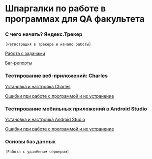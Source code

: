 # Шпаргалки по работе в программах для QA факультета
### С чего начать? Яндекс.Трекер
    [Регистрация в Трекере и начало работы]
   [Работа с задачами](https://www.notion.so/20fbf5c3adb3442098000b1b6bb937e0)
   
   [Баг-репорты](https://www.notion.so/a8edaded779a4f97a75f343c3080a303)
### Тестирование веб-приложений: Charles
   [Установка и настройка Charles](https://www.notion.so/2f32b027d8a54e5bae3622eeec14755c)
   
   [Ошибки при работе с программой и их устранение](https://www.notion.so/FAQ-Charles-54fbaed18d8b4d2c90334f974c93d406)
### Тестирование мобильных приложений в Android Studio
   [Установка и настройка Android Studio](https://www.notion.so/Android-Studio-140fabeffae4460b9aacf64755470f8f)
   
   [Ошибки при работе с программой и их устранение](https://www.notion.so/FAQ-Android-Studio-8101762a27334c53addedcac8f1d4569)
### Основы баз данных
    [Работа с удалённым сервером]
